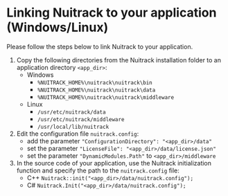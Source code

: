 # Linking Nuitrack to your application (Windows/Linux)

Please follow the steps below to link Nuitrack to your application. 

1. Copy the following directories from the Nuitrack installation folder to an application directory `<app_dir>`:
   * Windows
     * `%NUITRACK_HOME%\nuitrack\nuitrack\bin`
     * `%NUITRACK_HOME%\nuitrack\nuitrack\data`
     * `%NUITRACK_HOME%\nuitrack\nuitrack\middleware`
   * Linux
     * `/usr/etc/nuitrack/data`
     * `/usr/etc/nuitrack/middleware`
     * `/usr/local/lib/nuitrack`
1. Edit the configuration file `nuitrack.config`:
   * add the parameter `"ConfigurationDirectory": "<app_dir>/data"`
   * set the parameter `"LicenseFile": "<app_dir>/data/license.json"`
   * set the parameter `"DynamicModules.Path"` to `<app_dir>/middleware`
1. In the source code of your application, use the Nuitrack initialization function and specify the path to the `nuitrack.config` file: 
   * С++ `Nuitrack::init("<app_dir>/data/nuitrack.config");`
   * C# `Nuitrack.Init("<app_dir>/data/nuitrack.config");`